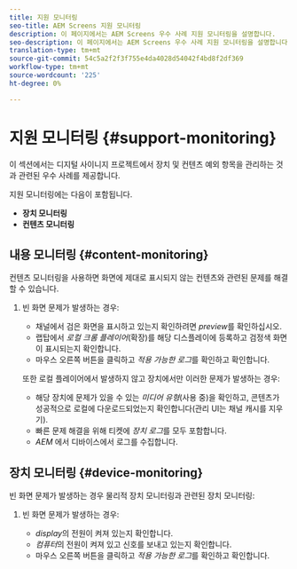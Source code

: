 ```yaml
---
title: 지원 모니터링
seo-title: AEM Screens 지원 모니터링
description: 이 페이지에서는 AEM Screens 우수 사례 지원 모니터링을 설명합니다.
seo-description: 이 페이지에서는 AEM Screens 우수 사례 지원 모니터링을 설명합니다.
translation-type: tm+mt
source-git-commit: 54c5a2f2f3f755e4da4028d54042f4bd8f2df369
workflow-type: tm+mt
source-wordcount: '225'
ht-degree: 0%

---
```



# 지원 모니터링 {#support-monitoring}

이 섹션에서는 디지털 사이니지 프로젝트에서 장치 및 컨텐츠 예외 항목을 관리하는 것과 관련된 우수 사례를 제공합니다.

지원 모니터링에는 다음이 포함됩니다.

* **장치 모니터링**
* **컨텐츠 모니터링**

## 내용 모니터링 {#content-monitoring}

컨텐츠 모니터링을 사용하면 화면에 제대로 표시되지 않는 컨텐츠와 관련된 문제를 해결할 수 있습니다.

1. 빈 화면 문제가 발생하는 경우:

   * 채널에서 검은 화면을 표시하고 있는지 확인하려면 *preview*&#x200B;를 확인하십시오.
   * 랩탑에서 *로컬 크롬 플레이어*(확장)를 해당 디스플레이에 등록하고 검정색 화면이 표시되는지 확인합니다.
   * 마우스 오른쪽 버튼을 클릭하고 *적용 가능한 로그*&#x200B;를 확인하고 확인합니다.

   또한 로컬 플레이어에서 발생하지 않고 장치에서만 이러한 문제가 발생하는 경우:

   * 해당 장치에 문제가 있을 수 있는 *미디어 유형*(사용 중)을 확인하고, 콘텐츠가 성공적으로 로컬에 다운로드되었는지 확인합니다(관리 UI는 채널 캐시를 지우기).
   * 빠른 문제 해결을 위해 티켓에 *장치 로그*&#x200B;를 모두 포함합니다.
   * *AEM* 에서 디바이스에서 로그를 수집합니다.


## 장치 모니터링 {#device-monitoring}

빈 화면 문제가 발생하는 경우 물리적 장치 모니터링과 관련된 장치 모니터링:

1. 빈 화면 문제가 발생하는 경우:

   * *display*&#x200B;의 전원이 켜져 있는지 확인합니다.
   * *컴퓨터*&#x200B;의 전원이 켜져 있고 신호를 보내고 있는지 확인합니다.
   * 마우스 오른쪽 버튼을 클릭하고 *적용 가능한 로그*&#x200B;를 확인하고 확인합니다.

